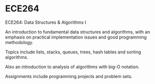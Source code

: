 # ECE264
ECE264: Data Structures &amp; Algorithms I

An introduction to fundamental data structures and algorithms, with an emphasis on practical implementation issues and good programming methodology. 

Topics include lists, stacks, queues, trees, hash tables and sorting algorithms. 

Also an introduction to analysis of algorithms with big-O notation. 

Assignments include programming projects and problem sets.
